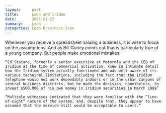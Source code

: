 ```yaml
---
layout:     post
title:      Loon and Iridum
date:       2021-01-22
summary:    Loon
categories: Loon Bussiness Econ
---
```

Whenever you receive a spreadsheet valuing a business, it is wise to focus on the assumptions. And as Bill Gurley points out that is particularly true of a young company. But people make emotional mistakes:

	“Ed Staiano, formerly a senior executive at Motorola and the CEO of Iridium at the time of commercial activation, knew in intimate detail how the Iridium system actually functioned and was well aware of its various technical limitations, including the fact that the Iridium telephone would not work dependably indoors or in the urban canyons of central business districts, but he made the decision, nonetheless, to invest $500,000 of his own money in Iridium securities in March 1999”
	
	“Multiple witnesses indicated that they were familiar with the “line-of-sight” nature of the system, and, despite that, they appear to have assumed that the service still would be acceptable to users.”



